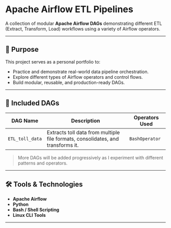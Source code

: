 # Apache Airflow ETL Pipelines

A collection of modular **Apache Airflow DAGs** demonstrating different ETL (Extract, Transform, Load) workflows using a variety of Airflow operators.

---

## 📌 Purpose

This project serves as a personal portfolio to:
- Practice and demonstrate real-world data pipeline orchestration.
- Explore different types of Airflow operators and control flows.
- Build modular, reusable, and production-ready DAGs.

---

## 🧩 Included DAGs

| DAG Name              | Description                                                  | Operators Used                      |
|----------------------|--------------------------------------------------------------|-------------------------------------|
| `ETL_toll_data`  | Extracts toll data from multiple file formats, consolidates, and transforms it. | `BashOperator`                      |

> More DAGs will be added progressively as I experiment with different patterns and operators.

---

## 🛠️ Tools & Technologies

- **Apache Airflow**
- **Python**
- **Bash / Shell Scripting**
- **Linux CLI Tools**

---
